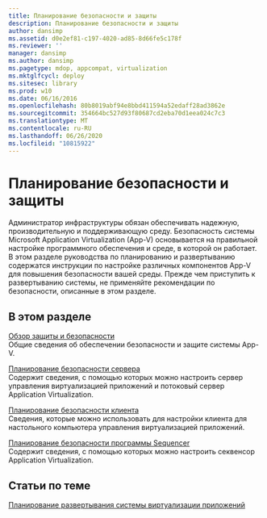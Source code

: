 ```yaml
---
title: Планирование безопасности и защиты
description: Планирование безопасности и защиты
author: dansimp
ms.assetid: d0e2ef81-c197-4020-ad85-8d66fe5c178f
ms.reviewer: ''
manager: dansimp
ms.author: dansimp
ms.pagetype: mdop, appcompat, virtualization
ms.mktglfcycl: deploy
ms.sitesec: library
ms.prod: w10
ms.date: 06/16/2016
ms.openlocfilehash: 80b8019abf94e8bbd411594a52edaff28ad3862e
ms.sourcegitcommit: 354664bc527d93f80687cd2eba70d1eea024c7c3
ms.translationtype: MT
ms.contentlocale: ru-RU
ms.lasthandoff: 06/26/2020
ms.locfileid: "10815922"
---
```

# Планирование безопасности и защиты


Администратор инфраструктуры обязан обеспечивать надежную, производительную и поддерживающую среду. Безопасность системы Microsoft Application Virtualization (App-V) основывается на правильной настройке программного обеспечения и среде, в которой он работает. В этом разделе руководства по планированию и развертыванию содержатся инструкции по настройке различных компонентов App-V для повышения безопасности вашей среды. Прежде чем приступить к развертыванию системы, не применяйте рекомендации по безопасности, описанные в этом разделе.

## В этом разделе


<a href="" id="security-and-protection-overview"></a>[Обзор защиты и безопасности](security-and-protection-overview.md)  
Общие сведения об обеспечении безопасности и защите системы App-V.

<a href="" id="planning-for-server-security"></a>[Планирование безопасности сервера](planning-for-server-security.md)  
Содержит сведения, с помощью которых можно настроить сервер управления виртуализацией приложений и потоковый сервер Application Virtualization.

<a href="" id="planning-for-client-security"></a>[Планирование безопасности клиента](planning-for-client-security.md)  
Сведения, которые можно использовать для настройки клиента для настольного компьютера управления виртуализацией приложений.

<a href="" id="planning-for-sequencer-security"></a>[Планирование безопасности программы Sequencer](planning-for-sequencer-security.md)  
Содержит сведения, с помощью которых можно настроить секвенсор Application Virtualization.

## Статьи по теме


[Планирование развертывания системы виртуализации приложений](planning-for-application-virtualization-system-deployment.md)

 

 





